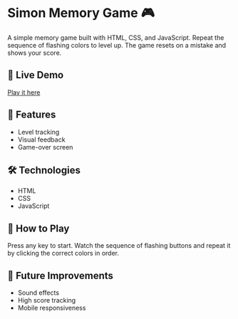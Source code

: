 # Simon Memory Game 🎮

A simple memory game built with HTML, CSS, and JavaScript. Repeat the sequence of flashing colors to level up. The game resets on a mistake and shows your score.

## 🔗 Live Demo
[Play it here](https://ashutosh-0140.github.io/Simon_Says_Game/
)

## 🧠 Features
- Level tracking
- Visual feedback
- Game-over screen

## 🛠 Technologies
- HTML
- CSS
- JavaScript

## 📌 How to Play
Press any key to start. Watch the sequence of flashing buttons and repeat it by clicking the correct colors in order.

## 🚀 Future Improvements
- Sound effects
- High score tracking
- Mobile responsiveness
